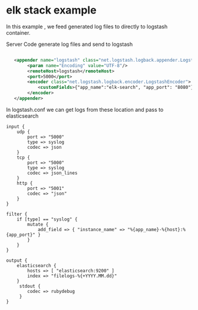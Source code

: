 # elk stack example
 
In this example , we feed generated log files to directly to logstash container. 

Server Code generate log files and send to logstash

```xml

   <appender name="logstash" class="net.logstash.logback.appender.LogstashTcpSocketAppender">
        <param name="Encoding" value="UTF-8"/>
        <remoteHost>logstash</remoteHost>
        <port>5000</port>
        <encoder class="net.logstash.logback.encoder.LogstashEncoder">
            <customFields>{"app_name":"elk-search", "app_port": "8080"}</customFields>
        </encoder>
   </appender>

```
In logstash.conf  we can get logs from these location and pass to elasticsearch

```
input {
    udp {
        port => "5000"
        type => syslog
        codec => json
    }
    tcp {
        port => "5000"
        type => syslog
        codec => json_lines
    }
    http {
        port => "5001"
        codec => "json"
    }
}

filter {
    if [type] == "syslog" {
        mutate {
            add_field => { "instance_name" => "%{app_name}-%{host}:%{app_port}" }
        }
    }
}
 
output {
    elasticsearch {
        hosts => [ "elasticsearch:9200" ]
        index => "filelogs-%{+YYYY.MM.dd}"
    }
     stdout {
        codec => rubydebug
     }
}

```
 
